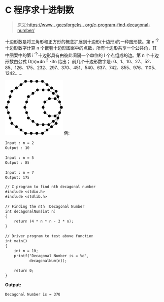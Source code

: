 # C 程序求十进制数

> 原文:[https://www . geesforgeks . org/c-program-find-decagonal-number/](https://www.geeksforgeeks.org/c-program-find-decagonal-number/)

十边形数是将三角形和正方形的概念扩展到十边形(十边形)的一种图形数。第 n <sup>个</sup>十边形数字计算 n 个嵌套十边形图案中的点数，所有十边形共享一个公共角，其中图案中的第 i <sup>个</sup>十边形具有由彼此间隔一个单位的 I 个点组成的边。第 n 个十边形数由公式 D(n)=4n <sup>2</sup> -3n 给出；
前几个十边形数字是:
0、1、10、27、52、85、126、175、232、297、370、451、540、637、742、855、976、1105、1242……

[![decagonal number](img/92586d4aed5aaf62aa1395c1ddb735a6.png)](https://media.geeksforgeeks.org/wp-content/uploads/decagonal-number.png) 
例:

```
Input : n = 2
Output : 10

Input : n = 5
Output : 85

Input : n = 7
Output: 175

```

```
// C program to find nth decagonal number
#include <stdio.h>
#include <stdlib.h>

// Finding the nth  Decagonal Number
int decagonalNum(int n)
{
    return (4 * n * n - 3 * n);
}

// Driver program to test above function
int main()
{
    int n = 10;
    printf("Decagonal Number is = %d",
           decagonalNum(n));

    return 0;
}
```

**Output:**

```
Decagonal Number is = 370

```